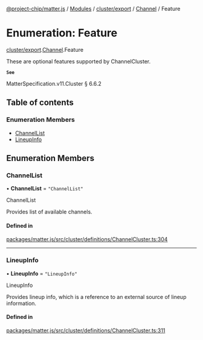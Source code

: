 [@project-chip/matter.js](../README.md) / [Modules](../modules.md) / [cluster/export](../modules/cluster_export.md) / [Channel](../modules/cluster_export.Channel.md) / Feature

# Enumeration: Feature

[cluster/export](../modules/cluster_export.md).[Channel](../modules/cluster_export.Channel.md).Feature

These are optional features supported by ChannelCluster.

**`See`**

MatterSpecification.v11.Cluster § 6.6.2

## Table of contents

### Enumeration Members

- [ChannelList](cluster_export.Channel.Feature.md#channellist)
- [LineupInfo](cluster_export.Channel.Feature.md#lineupinfo)

## Enumeration Members

### ChannelList

• **ChannelList** = ``"ChannelList"``

ChannelList

Provides list of available channels.

#### Defined in

[packages/matter.js/src/cluster/definitions/ChannelCluster.ts:304](https://github.com/project-chip/matter.js/blob/558e12c94a201592c28c7bc0743705360b3e5ca6/packages/matter.js/src/cluster/definitions/ChannelCluster.ts#L304)

___

### LineupInfo

• **LineupInfo** = ``"LineupInfo"``

LineupInfo

Provides lineup info, which is a reference to an external source of lineup information.

#### Defined in

[packages/matter.js/src/cluster/definitions/ChannelCluster.ts:311](https://github.com/project-chip/matter.js/blob/558e12c94a201592c28c7bc0743705360b3e5ca6/packages/matter.js/src/cluster/definitions/ChannelCluster.ts#L311)
